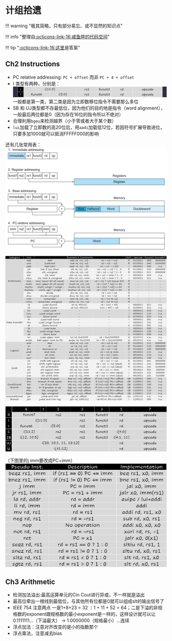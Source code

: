 # 计组拾遗
!!! warning "极其简略，只有部分易忘、或不显然的知识点"

!!! info "整理自[:octicons-link-16:咸鱼暄的代码空间](https://xuan-insr.github.io/computer_organization/1_prelude/)"

!!! tip "[:octicons-link-16:这里](https://bank.engzenon.com/tmp/60746e35-6aec-4163-86ed-7fdec0feb99b/626db954-7f2c-45af-9aa3-42dfc0feb99b/Computer_Organization_Manual_solution.pdf)是答案"
## Ch2 Instructions

- PC relative addressing: `PC + offset` 而非 `PC + 4 + offset`
- I 类型有两种，分别是：
  ![](images/CO_review/2023-03-30-21-57-02.png#pic)
  一般都是第一类，第二类是因为立即数移位指令不需要那么多位
- SB 和 UJ类型都不存最低位，因为他们的目的地是指令（word alignment），一般最后两位都是0（因为存在16位的指令所以不绝对）
- 合理利用`bgeu`来检测越界（小于零或者大于某个数）
- `lui`加载了立即数的高20位后，用`aadi`加载低12位，若因符号扩展导致进位，只要多加1000就可以抵消FFFFF000的影响

还有几张常用表：
![](images/CO_review/2023-03-31-17-29-23.png#pic)

![](images/CO_review/2023-03-31-17-29-33.png#pic)

![](images/CO_review/2023-03-31-17-29-45.png#pic)

（下图里的j imm要改成PC+imm）
![](images/CO_review/2023-03-31-17-30-14.png#pic)
## Ch3 Arithmetic

- 检测加法溢出:最高运算单元的Cin Cout进行异或，不一样就是溢出
- 最高位牵出一根线到最低位，与其他所有位都是0就可以组成slt的输出信号了
- IEEE 754 注意两点 一是1+8+23 = 32 ｜1 + 11 + 52 = 64；二是下溢的非规格数的exponent跟规格数的最小exponent是一样的，这样设计就可以让 0.1111111...（下溢最大） -> 1.0000000（规格最小）...连续
- 浮点加法：注意对齐改变的是小的指数那个
- 浮点乘法，注意减去bias

